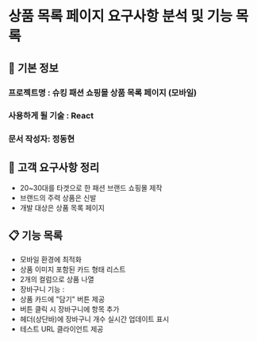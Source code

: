 # 상품 목록 페이지 요구사항 분석 및 기능 목록

## 📌 기본 정보
### 프로젝트명 : 슈킹 패션 쇼핑몰 상품 목록 페이지 (모바일)

### 사용하게 될 기술 : React

### 문서 작성자: 정동현

## 📝 고객 요구사항 정리
- 20~30대를 타겟으로 한 패션 브랜드 쇼핑몰 제작
- 브랜드의 주력 상품은 신발
- 개발 대상은 상품 목록 페이지

## 📋 기능 목록
- 모바일 환경에 최적화
- 상품 이미지 포함된 카드 형태 리스트
- 2개의 컬럼으로 상품 나열
- 장바구니 기능 : 
 - 상품 카드에 "담기" 버튼 제공
 - 버튼 클릭 시 장바구니에 항목 추가
 - 헤더(상단바)에 장바구니 개수 실시간 업데이트 표시
- 테스트 URL 클라이언트 제공
 


